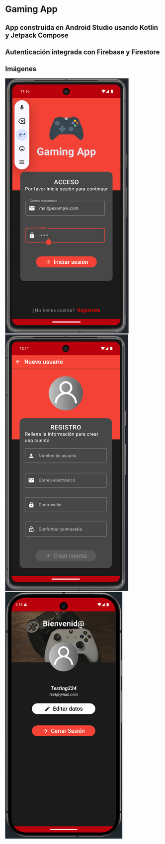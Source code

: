 # Gaming App

## App construida en Android Studio usando Kotlin y Jetpack Compose

## Autenticación integrada con Firebase y Firestore

## Imágenes
![Login](Images/login.png)
![Signup](Images/signup.png)
![Profile](Images/profile.png)